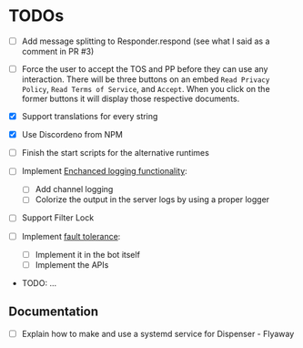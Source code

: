 # TODOs

- [ ] Add message splitting to Responder.respond (see what I said as a comment
      in PR #3)
- [ ] Force the user to accept the TOS and PP before they can use any
      interaction. There will be three buttons on an embed
      `Read Privacy Policy`, `Read Terms of Service`, and `Accept`. When you
      click on the former buttons it will display those respective documents.

- [x] Support translations for every string
- [x] Use Discordeno from NPM
- [ ] Finish the start scripts for the alternative runtimes
- [ ] Implement [Enchanced logging functionality](./Logging.md):
  - [ ] Add channel logging
  - [ ] Colorize the output in the server logs by using a proper logger
- [ ] Support Filter Lock
- [ ] Implement [fault tolerance](./Fault%20tolerance.md):
  - [ ] Implement it in the bot itself
  - [ ] Implement the APIs
- TODO: ...

## Documentation

- [ ] Explain how to make and use a systemd service for Dispenser - Flyaway
